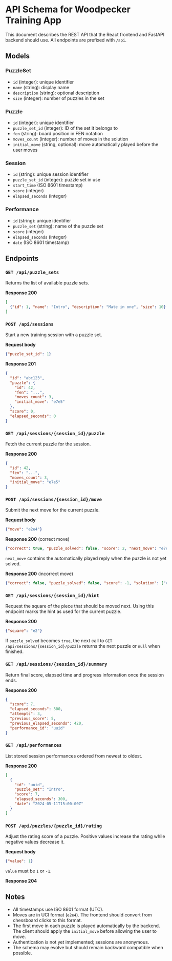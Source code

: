 # API Schema for Woodpecker Training App

This document describes the REST API that the React frontend and FastAPI backend should use. All endpoints are prefixed with `/api`.

## Models

### PuzzleSet
- `id` (integer): unique identifier
- `name` (string): display name
- `description` (string): optional description
- `size` (integer): number of puzzles in the set

### Puzzle
- `id` (integer): unique identifier
- `puzzle_set_id` (integer): ID of the set it belongs to
- `fen` (string): board position in FEN notation
- `moves_count` (integer): number of moves in the solution
- `initial_move` (string, optional): move automatically played before the user
  moves

### Session
- `id` (string): unique session identifier
- `puzzle_set_id` (integer): puzzle set in use
- `start_time` (ISO 8601 timestamp)
- `score` (integer)
- `elapsed_seconds` (integer)

### Performance
- `id` (string): unique identifier
- `puzzle_set` (string): name of the puzzle set
- `score` (integer)
- `elapsed_seconds` (integer)
- `date` (ISO 8601 timestamp)

## Endpoints

### `GET /api/puzzle_sets`
Returns the list of available puzzle sets.

**Response 200**
```json
[
  {"id": 1, "name": "Intro", "description": "Mate in one", "size": 10}
]
```

### `POST /api/sessions`
Start a new training session with a puzzle set.

**Request body**
```json
{"puzzle_set_id": 1}
```

**Response 201**
```json
{
  "id": "abc123",
  "puzzle": {
    "id": 42,
    "fen": "...",
    "moves_count": 3,
    "initial_move": "e7e5"
  },
  "score": 0,
  "elapsed_seconds": 0
}
```

### `GET /api/sessions/{session_id}/puzzle`
Fetch the current puzzle for the session.

**Response 200**
```json
{
  "id": 42,
  "fen": "...",
  "moves_count": 3,
  "initial_move": "e7e5"
}
```

### `POST /api/sessions/{session_id}/move`
Submit the next move for the current puzzle.

**Request body**
```json
{"move": "e2e4"}
```

**Response 200** (correct move)
```json
{"correct": true, "puzzle_solved": false, "score": 2, "next_move": "e7e5"}
```
`next_move` contains the automatically played reply when the puzzle is not yet solved.

**Response 200** (incorrect move)
```json
{"correct": false, "puzzle_solved": false, "score": -1, "solution": ["e2e4", "e7e5"]}
```

### `GET /api/sessions/{session_id}/hint`
Request the square of the piece that should be moved next. Using this endpoint
marks the hint as used for the current puzzle.

**Response 200**
```json
{"square": "e2"}
```

If `puzzle_solved` becomes `true`, the next call to `GET /api/sessions/{session_id}/puzzle` returns the next puzzle or `null` when finished.

### `GET /api/sessions/{session_id}/summary`
Return final score, elapsed time and progress information once the session ends.

**Response 200**
```json
{
  "score": 7,
  "elapsed_seconds": 300,
  "attempts": 3,
  "previous_score": 5,
  "previous_elapsed_seconds": 420,
  "performance_id": "uuid"
}
```

### `GET /api/performances`
List stored session performances ordered from newest to oldest.

**Response 200**
```json
[
  {
    "id": "uuid",
    "puzzle_set": "Intro",
    "score": 7,
    "elapsed_seconds": 300,
    "date": "2024-05-11T15:00:00Z"
  }
]
```

### `POST /api/puzzles/{puzzle_id}/rating`
Adjust the rating score of a puzzle. Positive values increase the rating while
negative values decrease it.

**Request body**
```json
{"value": 1}
```

`value` must be `1` or `-1`.

**Response 204**


## Notes
- All timestamps use ISO 8601 format (UTC).
- Moves are in UCI format (`e2e4`). The frontend should convert from chessboard clicks to this format.
- The first move in each puzzle is played automatically by the backend. The
  client should apply the `initial_move` before allowing the user to move.
- Authentication is not yet implemented; sessions are anonymous.
- The schema may evolve but should remain backward compatible when possible.
